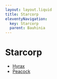 ```yaml
---
layout: layout.liquid
title: Starcorp
eleventyNavigation:
  key: Starcorp
  parent: Bauhinia
---
```


# Starcorp

- [Hyrax](/characters/hyrax/)
- [Peacock](/characters/peacock/)